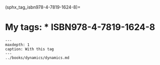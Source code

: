 (sphx_tag_isbn978-4-7819-1624-8)=
# My tags: * ISBN978-4-7819-1624-8

```{toctree}
---
maxdepth: 1
caption: With this tag
---
../books/dynamics/dynamics.md
```
